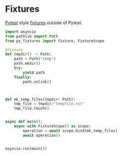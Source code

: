 # Fixtures

[Pytest](https://docs.pytest.org/en/7.1.x/) style [fixtures](https://docs.pytest.org/en/6.2.x/fixture.html) outside of Pytest.

```python
import asyncio
from pathlib import Path
from py_fixtures import fixture, FixtureScope

@fixture
def tmpdir() -> Path:
    path = Path("temp")
    path.mkdir()
    try:
        yield path
    finally:
        path.unlink()



def mk_temp_files(tmpdir: Path):
    tmp_file = tmpdir/"tempfile.txt"
    tmp_file.touch()


async def main():
    async with FixtureScope() as scope:
        operation = await scope.bind(mk_temp_files)
        await operation()


asyncio.run(main())

```
